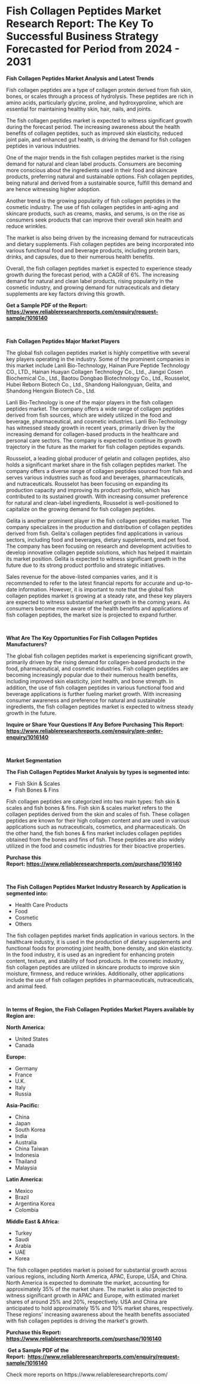 <p><h1>Fish Collagen Peptides Market Research Report: The Key To Successful Business Strategy Forecasted for Period from 2024 - 2031</h1></p><p><strong>Fish Collagen Peptides Market Analysis and Latest Trends</strong></p>
<p><p>Fish collagen peptides are a type of collagen protein derived from fish skin, bones, or scales through a process of hydrolysis. These peptides are rich in amino acids, particularly glycine, proline, and hydroxyproline, which are essential for maintaining healthy skin, hair, nails, and joints.</p><p>The fish collagen peptides market is expected to witness significant growth during the forecast period. The increasing awareness about the health benefits of collagen peptides, such as improved skin elasticity, reduced joint pain, and enhanced gut health, is driving the demand for fish collagen peptides in various industries.</p><p>One of the major trends in the fish collagen peptides market is the rising demand for natural and clean label products. Consumers are becoming more conscious about the ingredients used in their food and skincare products, preferring natural and sustainable options. Fish collagen peptides, being natural and derived from a sustainable source, fulfill this demand and are hence witnessing higher adoption.</p><p>Another trend is the growing popularity of fish collagen peptides in the cosmetic industry. The use of fish collagen peptides in anti-aging and skincare products, such as creams, masks, and serums, is on the rise as consumers seek products that can improve their overall skin health and reduce wrinkles.</p><p>The market is also being driven by the increasing demand for nutraceuticals and dietary supplements. Fish collagen peptides are being incorporated into various functional food and beverage products, including protein bars, drinks, and capsules, due to their numerous health benefits.</p><p>Overall, the fish collagen peptides market is expected to experience steady growth during the forecast period, with a CAGR of 6%. The increasing demand for natural and clean label products, rising popularity in the cosmetic industry, and growing demand for nutraceuticals and dietary supplements are key factors driving this growth.</p></p>
<p><strong>Get a Sample PDF of the Report:&nbsp; <a href="https://www.reliableresearchreports.com/enquiry/request-sample/1016140">https://www.reliableresearchreports.com/enquiry/request-sample/1016140</a></strong></p>
<p>&nbsp;</p>
<p><strong>Fish Collagen Peptides Major Market Players</strong></p>
<p><p>The global fish collagen peptides market is highly competitive with several key players operating in the industry. Some of the prominent companies in this market include Lanli Bio-Technology, Hainan Pure Peptide Technology CO., LTD., Hainan Huayan Collagen Technology Co., Ltd., Jiangxi Cosen Biochemical Co., Ltd., Baotou Dongbao Biotechnology Co., Ltd., Rousselot, Hubei Reborn Biotech Co., Ltd., Shandong Hailongyuan, Gelita, and Shandong Hengxin Biotech Co., Ltd.</p><p>Lanli Bio-Technology is one of the major players in the fish collagen peptides market. The company offers a wide range of collagen peptides derived from fish sources, which are widely utilized in the food and beverage, pharmaceutical, and cosmetic industries. Lanli Bio-Technology has witnessed steady growth in recent years, primarily driven by the increasing demand for collagen-based products in the healthcare and personal care sectors. The company is expected to continue its growth trajectory in the future as the market for fish collagen peptides expands.</p><p>Rousselot, a leading global producer of gelatin and collagen peptides, also holds a significant market share in the fish collagen peptides market. The company offers a diverse range of collagen peptides sourced from fish and serves various industries such as food and beverages, pharmaceuticals, and nutraceuticals. Rousselot has been focusing on expanding its production capacity and improving its product portfolio, which has contributed to its sustained growth. With increasing consumer preference for natural and clean-label ingredients, Rousselot is well-positioned to capitalize on the growing demand for fish collagen peptides.</p><p>Gelita is another prominent player in the fish collagen peptides market. The company specializes in the production and distribution of collagen peptides derived from fish. Gelita's collagen peptides find applications in various sectors, including food and beverages, dietary supplements, and pet food. The company has been focusing on research and development activities to develop innovative collagen peptide solutions, which has helped it maintain its market position. Gelita is expected to witness significant growth in the future due to its strong product portfolio and strategic initiatives.</p><p>Sales revenue for the above-listed companies varies, and it is recommended to refer to the latest financial reports for accurate and up-to-date information. However, it is important to note that the global fish collagen peptides market is growing at a steady rate, and these key players are expected to witness substantial market growth in the coming years. As consumers become more aware of the health benefits and applications of fish collagen peptides, the market size is projected to expand further.</p></p>
<p>&nbsp;</p>
<p><strong>What Are The Key Opportunities For Fish Collagen Peptides Manufacturers?</strong></p>
<p><p>The global fish collagen peptides market is experiencing significant growth, primarily driven by the rising demand for collagen-based products in the food, pharmaceutical, and cosmetic industries. Fish collagen peptides are becoming increasingly popular due to their numerous health benefits, including improved skin elasticity, joint health, and bone strength. In addition, the use of fish collagen peptides in various functional food and beverage applications is further fueling market growth. With increasing consumer awareness and preference for natural and sustainable ingredients, the fish collagen peptides market is expected to witness steady growth in the future.</p></p>
<p><strong>Inquire or Share Your Questions If Any Before Purchasing This Report: <a href="https://www.reliableresearchreports.com/enquiry/pre-order-enquiry/1016140">https://www.reliableresearchreports.com/enquiry/pre-order-enquiry/1016140</a></strong></p>
<p>&nbsp;</p>
<p><strong>Market Segmentation</strong></p>
<p><strong>The Fish Collagen Peptides Market Analysis by types is segmented into:</strong></p>
<p><ul><li>Fish Skin & Scales</li><li>Fish Bones & Fins</li></ul></p>
<p><p>Fish collagen peptides are categorized into two main types: fish skin & scales and fish bones & fins. Fish skin & scales market refers to the collagen peptides derived from the skin and scales of fish. These collagen peptides are known for their high collagen content and are used in various applications such as nutraceuticals, cosmetics, and pharmaceuticals. On the other hand, the fish bones & fins market includes collagen peptides obtained from the bones and fins of fish. These peptides are also widely utilized in the food and cosmetic industries for their bioactive properties.</p></p>
<p><strong>Purchase this Report:&nbsp;<a href="https://www.reliableresearchreports.com/purchase/1016140">https://www.reliableresearchreports.com/purchase/1016140</a></strong></p>
<p>&nbsp;</p>
<p><strong>The Fish Collagen Peptides Market Industry Research by Application is segmented into:</strong></p>
<p><ul><li>Health Care Products</li><li>Food</li><li>Cosmetic</li><li>Others</li></ul></p>
<p><p>The fish collagen peptides market finds application in various sectors. In the healthcare industry, it is used in the production of dietary supplements and functional foods for promoting joint health, bone density, and skin elasticity. In the food industry, it is used as an ingredient for enhancing protein content, texture, and stability of food products. In the cosmetic industry, fish collagen peptides are utilized in skincare products to improve skin moisture, firmness, and reduce wrinkles. Additionally, other applications include the use of fish collagen peptides in pharmaceuticals, nutraceuticals, and animal feed.</p></p>
<p>&nbsp;</p>
<p><strong>In terms of Region, the Fish Collagen Peptides Market Players available by Region are:</strong></p>
<p>
    <p> <strong> North America: </strong>
        <ul>
            <li>United States</li>
            <li>Canada</li>
        </ul>
        </p> 
    <p> <strong> Europe: </strong>
        <ul>
            <li>Germany</li>
            <li>France</li>
            <li>U.K.</li>
            <li>Italy</li>
            <li>Russia</li>
        </ul>
        </p> 
    <p> <strong> Asia-Pacific: </strong>
        <ul>
            <li>China</li>
            <li>Japan</li>
            <li>South Korea</li>
            <li>India</li>
            <li>Australia</li>
            <li>China Taiwan</li>
            <li>Indonesia</li>
            <li>Thailand</li>
            <li>Malaysia</li>
        </ul>
        </p> 
    <p> <strong> Latin America: </strong>
        <ul>
            <li>Mexico</li>
            <li>Brazil</li>
            <li>Argentina Korea</li>
            <li>Colombia</li>
        </ul>
        </p> 
    <p> <strong> Middle East & Africa: </strong>
        <ul>
            <li>Turkey</li>
            <li>Saudi</li>
            <li>Arabia</li>
            <li>UAE</li>
            <li>Korea</li>
        </ul>
    </p>
    </p>
<p><p>The fish collagen peptides market is poised for substantial growth across various regions, including North America, APAC, Europe, USA, and China. North America is expected to dominate the market, accounting for approximately 35% of the market share. The market is also projected to witness significant growth in APAC and Europe, with estimated market shares of around 25% and 20%, respectively. USA and China are anticipated to hold approximately 15% and 10% market shares, respectively. These regions' increasing awareness about the health benefits associated with fish collagen peptides is driving the market's growth.</p></p>
<p><strong>Purchase this Report: <a href="https://www.reliableresearchreports.com/purchase/1016140">https://www.reliableresearchreports.com/purchase/1016140</a></strong></p>
<p>&nbsp;<strong>Get a Sample PDF of the Report:&nbsp;&nbsp;<a href="https://www.reliableresearchreports.com/enquiry/request-sample/1016140">https://www.reliableresearchreports.com/enquiry/request-sample/1016140</a></strong></p>
<p><strong></strong></p>
<p>Check more reports on https://www.reliableresearchreports.com/</p>